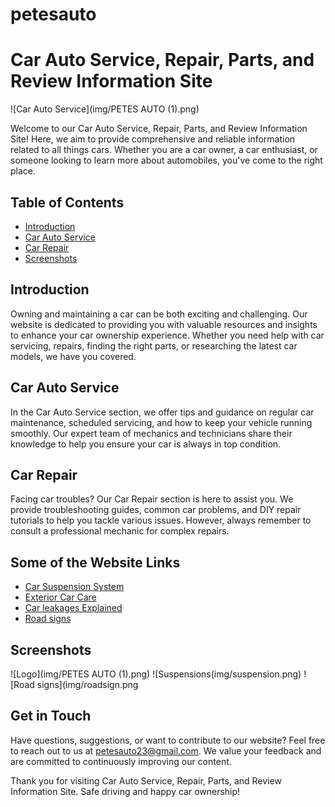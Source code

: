 # petesauto
# Car Auto Service, Repair, Parts, and Review Information Site

![Car Auto Service](img/PETES AUTO (1).png)

Welcome to our Car Auto Service, Repair, Parts, and Review Information Site! Here, we aim to provide comprehensive and reliable information related to all things cars. Whether you are a car owner, a car enthusiast, or someone looking to learn more about automobiles, you've come to the right place.

## Table of Contents

- [Introduction](#introduction)
- [Car Auto Service](#car-auto-service)
- [Car Repair](#car-repair)
- [Screenshots](#screenshots)


## Introduction

Owning and maintaining a car can be both exciting and challenging. Our website is dedicated to providing you with valuable resources and insights to enhance your car ownership experience. Whether you need help with car servicing, repairs, finding the right parts, or researching the latest car models, we have you covered.

## Car Auto Service

In the Car Auto Service section, we offer tips and guidance on regular car maintenance, scheduled servicing, and how to keep your vehicle running smoothly. Our expert team of mechanics and technicians share their knowledge to help you ensure your car is always in top condition.

## Car Repair

Facing car troubles? Our Car Repair section is here to assist you. We provide troubleshooting guides, common car problems, and DIY repair tutorials to help you tackle various issues. However, always remember to consult a professional mechanic for complex repairs.



## Some of the Website Links

- [Car Suspension System](https://petesauto.co.ke/suspension.html)
- [Exterior Car Care](https://petesauto.co.ke/exterior_care.html)
- [Car leakages Explained](https://petesauto.co.ke/car_leakages.html)
- [Road signs](https://petesauto.co.ke/roadsign.html)

## Screenshots

![Logo](img/PETES AUTO (1).png)
![Suspensions(img/suspension.png)
![Road signs](img/roadsign.png

## Get in Touch

Have questions, suggestions, or want to contribute to our website? Feel free to reach out to us at petesauto23@gmail.com. We value your feedback and are committed to continuously improving our content.

Thank you for visiting Car Auto Service, Repair, Parts, and Review Information Site. Safe driving and happy car ownership!
